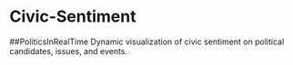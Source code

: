 Civic-Sentiment
===============

#\#PoliticsInRealTime
Dynamic visualization of civic sentiment on political candidates, issues, and events.
